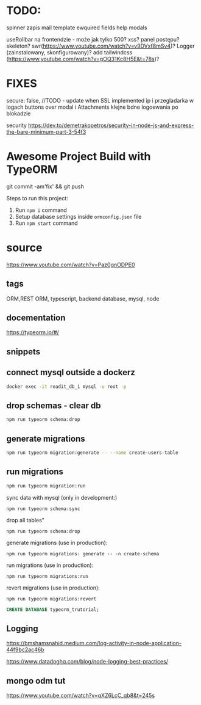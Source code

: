 # TODO:


spinner zapis
mail template
ewquired fields
help modals


useRollbar na frontendzie - może jak tylko 500?
xss?
panel postępu?
skeleton?
swr(https://www.youtube.com/watch?v=v9DVxf8mSv4)?
Logger (zainstalowany, skonfigurowany)?
add tailwindcss (https://www.youtube.com/watch?v=gOQ31Kc8H5E&t=78s)?




# FIXES
  secure: false, //TODO - update when SSL implemented
ip i przegladarka w logach
buttons over modal i Attachments
klejne bdne logoewania po blokadzie

security https://dev.to/demetrakopetros/security-in-node-js-and-express-the-bare-minimum-part-3-54f3

# Awesome Project Build with TypeORM

git commit -am'fix' && git push


Steps to run this project:

1. Run `npm i` command
2. Setup database settings inside `ormconfig.json` file
3. Run `npm start` command


# source

https://www.youtube.com/watch?v=Paz0gnODPE0

## tags

ORM,REST ORM, typescript, backend database, mysql, node

## docementation

https://typeorm.io/#/

## snippets

## connect mysql outside a dockerz
```sh
docker exec -it readit_db_1 mysql -u root -p
```

## drop schemas - clear db
```sh
npm run typeorm schema:drop
```

## generate migrations
```sh
npm run typeorm migration:generate -- --name create-users-table
```

## run migrations
```sh
npm run typeorm migration:run
```
sync data with mysql (only in development:)

```
npm run typeorm schema:sync
```

drop all tables"

```
npm run typeorm schema:drop
```

generate migrations (use in production):

```
npm run typeorm migrations: generate -- -n create-schema
```

run migrations (use in production):

```
npm run typeorm migrations:run
```

revert migrations (use in production):

```
npm run typeorm migrations:revert
```

```sql
CREATE DATABASE typeorm_trutorial;
```


## Logging
https://bmshamsnahid.medium.com/log-activity-in-node-application-44f9bc2ac46b

https://www.datadoghq.com/blog/node-logging-best-practices/

## mongo odm tut
https://www.youtube.com/watch?v=qXZ6LcC_qb8&t=245s